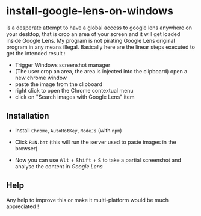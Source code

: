 # install-google-lens-on-windows

is a desperate attempt to have a global access to google lens anywhere on your desktop, that is crop an area of your screen and it will get loaded inside Google Lens.
My program is not pirating Google Lens original program in any means illegal.
Basically here are the linear steps executed to get the intended result :

- Trigger Windows screenshot manager
- (The user crop an area, the area is injected into the clipboard) open a new chrome window
- paste the image from the clipboard
- right click to open the Chrome contextual menu
- click on "Search images with Google Lens" item


## Installation

- Install `Chrome`, `AutoHotKey`, `NodeJs` (with `npm`)
- Click `RUN.bat` (this will run the server used to paste images in the browser)

- Now you can use <kbd>Alt</kbd> + <kbd>Shift</kbd> + <kbd>S</kbd> to take a partial screenshot and analyse the content in *Google Lens*


## Help

Any help to improve this or make it multi-platform would be much appreciated !